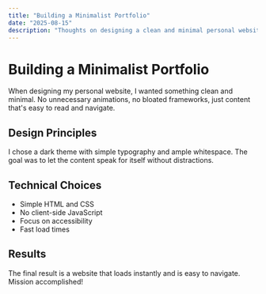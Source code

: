 ```yaml
---
title: "Building a Minimalist Portfolio"
date: "2025-08-15"
description: "Thoughts on designing a clean and minimal personal website."
---
```


# Building a Minimalist Portfolio

When designing my personal website, I wanted something clean and minimal. No unnecessary animations, no bloated frameworks, just content that's easy to read and navigate.

## Design Principles

I chose a dark theme with simple typography and ample whitespace. The goal was to let the content speak for itself without distractions.

## Technical Choices

- Simple HTML and CSS
- No client-side JavaScript
- Focus on accessibility
- Fast load times

## Results

The final result is a website that loads instantly and is easy to navigate. Mission accomplished!
